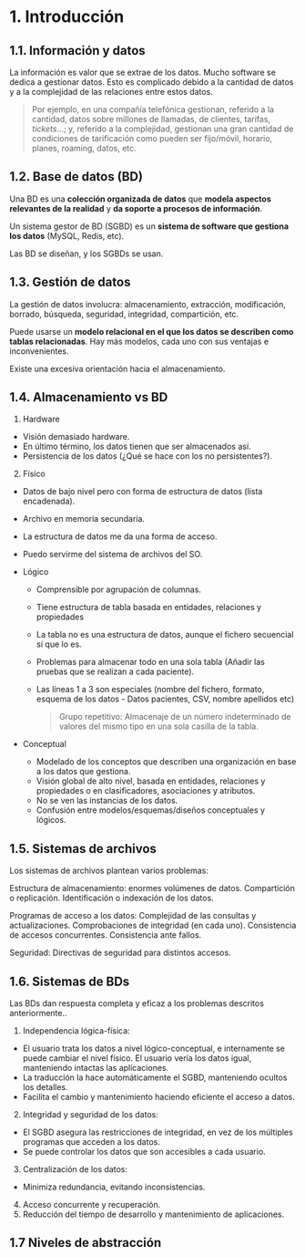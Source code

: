 

# 1. Introducción
## 1.1. Información y datos
La información es valor que se extrae de los datos. Mucho software se dedica a gestionar datos. Esto es complicado debido a la cantidad de datos y a la complejidad de las relaciones entre estos datos.

> Por ejemplo, en una compañía telefónica gestionan, referido a la cantidad, datos sobre millones de llamadas, de clientes, tarifas, _tickets_...; y, referido a la complejidad, gestionan una gran cantidad de condiciones de tarificación como pueden ser fijo/móvil, horario, planes, roaming, datos, etc.

## 1.2. Base de datos (BD)
Una BD es una **colección organizada de datos** que **modela aspectos relevantes de la realidad**  y **da soporte a procesos de información**.

Un sistema gestor de BD (SGBD) es un **sistema de software que gestiona los datos** (MySQL, Redis, etc).

Las BD se diseñan, y los SGBDs se usan.

## 1.3. Gestión de datos
La gestión de datos involucra: almacenamiento, extracción, modificación, borrado, búsqueda, seguridad, integridad, compartición, etc.

Puede usarse un **modelo relacional en el que los datos se describen como tablas relacionadas**. Hay más modelos, cada uno con sus ventajas e inconvenientes.

Existe una excesiva orientación hacia el almacenamiento. <!-- ¿Qué quiere decir con esto? -->

## 1.4. Almacenamiento vs BD
1. Hardware
  - Visión demasiado hardware.
  - En último término, los datos tienen que ser almacenados así.
  - Persistencia de los datos (¿Qué se hace con los no persistentes?).

2. Físico
  - Datos de bajo nivel pero con forma de estructura de datos (lista encadenada).
  - Archivo en memoria secundaria.
  - La estructura de datos me da una forma de acceso.
  - Puedo servirme del sistema de archivos del SO.

- Lógico
  - Comprensible por agrupación de columnas.
  - Tiene estructura de tabla basada en entidades, relaciones y propiedades
  - La tabla no es una estructura de datos, aunque el fichero secuencial sí que lo es.
  - Problemas para almacenar todo en una sola tabla (Añadir las pruebas que se realizan a cada paciente).
  - Las líneas 1 a 3 son especiales (nombre del fichero, formato, esquema de los datos - Datos pacientes, CSV, nombre apellidos etc)

    > Grupo repetitivo: Almacenaje de un número indeterminado de valores del mismo tipo en una sola casilla de la tabla.

- Conceptual
  - Modelado de los conceptos que describen una organización en base a los datos que gestiona.
  - Visión global de alto nivel, basada en entidades, relaciones y propiedades o en clasificadores, asociaciones y atributos.
  - No se ven las instancias de los datos.
  - Confusión entre modelos/esquemas/diseños conceptuales y lógicos.

## 1.5. Sistemas de archivos
Los sistemas de archivos plantean varios problemas:

Estructura de almacenamiento: enormes volúmenes de datos. Compartición o replicación. Identificación o indexación de los datos.

Programas de acceso a los datos: Complejidad de las consultas y actualizaciones. Comprobaciones de integridad (en cada uno). Consistencia de accesos concurrentes. Consistencia ante fallos.

Seguridad: Directivas de seguridad para distintos accesos.

## 1.6. Sistemas de BDs
Las BDs dan respuesta completa y eficaz a los problemas descritos anteriormente..
1. Independencia lógica-física:
  - El usuario trata los datos a nivel lógico-conceptual, e internamente se puede cambiar el nivel físico. El usuario vería los datos igual, manteniendo intactas las aplicaciones.
  - La traducción la hace automáticamente el SGBD, manteniendo ocultos los detalles.
  - Facilita el cambio y mantenimiento haciendo eficiente el acceso a datos.

2. Integridad y seguridad de los datos:
  - El SGBD asegura las restricciones de integridad, en vez de los múltiples programas que acceden a los datos.
  - Se puede controlar los datos que son accesibles a cada usuario.

3. Centralización de los datos:
  - Minimiza redundancia, evitando inconsistencias.

4. Acceso concurrente y recuperación.
5. Reducción del tiempo de desarrollo y mantenimiento de aplicaciones.

## 1.7 Niveles de abstracción
<!-- Hasta diapo 5 - álgebra relacional -->
